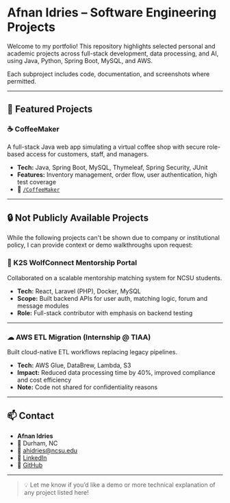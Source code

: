 # Afnan Idries – Software Engineering Projects

Welcome to my portfolio! This repository highlights selected personal and academic projects across full-stack development, data processing, and AI, using Java, Python, Spring Boot, MySQL, and AWS.

Each subproject includes code, documentation, and screenshots where permitted.

---

## 📂 Featured Projects

### ☕ CoffeeMaker  
A full-stack Java web app simulating a virtual coffee shop with secure role-based access for customers, staff, and managers.

- **Tech:** Java, Spring Boot, MySQL, Thymeleaf, Spring Security, JUnit
- **Features:** Inventory management, order flow, user authentication, high test coverage
- 📁 [`/CoffeeMaker`](./CoffeeMaker)

---

## 🔒 Not Publicly Available Projects

While the following projects can't be shown due to company or institutional policy, I can provide context or demo walkthroughs upon request:

### 🐺 K2S WolfConnect Mentorship Portal  
Collaborated on a scalable mentorship matching system for NCSU students.

- **Tech:** React, Laravel (PHP), Docker, MySQL  
- **Scope:** Built backend APIs for user auth, matching logic, forum and message modules  
- **Role:** Full-stack contributor with emphasis on backend testing

---

### ☁ AWS ETL Migration (Internship @ TIAA)  
Built cloud-native ETL workflows replacing legacy pipelines.

- **Tech:** AWS Glue, DataBrew, Lambda, S3  
- **Impact:** Reduced data processing time by 40%, improved compliance and cost efficiency  
- **Note:** Code not shared for confidentiality reasons

---

## 📫 Contact

- **Afnan Idries**
- 📍 Durham, NC
- 📧 ahidries@ncsu.edu  
- 🔗 [LinkedIn](https://linkedin.com/in/afnanidries)  
- 🔗 [GitHub](https://github.com/afnanidries)

---

> 💡 Let me know if you’d like a demo or more technical explanation of any project listed here!
